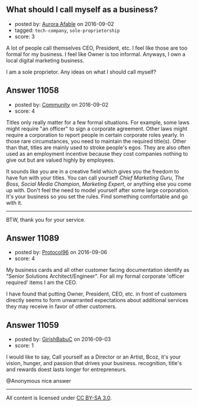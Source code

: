 ## What should I call myself as a business?

- posted by: [Aurora Afable](https://stackexchange.com/users/5912654/aurora-afable) on 2016-09-02
- tagged: `tech-company`, `sole-proprietorship`
- score: 3

A lot of people call themselves CEO, President, etc. I feel like those are too formal for my business. I feel like Owner is too informal. Anyways, I own a local digital marketing business.

I am a sole proprietor. Any ideas on what I should call myself? 


## Answer 11058

- posted by: [Community](https://stackexchange.com/users/-1/community) on 2016-09-02
- score: 4

Titles only really matter for a few formal situations. For example, some laws might require "an officer" to sign a corporate agreement. Other laws might require a corporation to report people in certain corporate roles yearly. In those rare circumstances, you need to maintain the required title(s). Other than that, titles are mainly used to stroke people's egos. They are also often used as an employment incentive because they cost companies nothing to give out but are valued highly by employees.

It sounds like you are in a creative field which gives you the freedom to have fun with your titles. You can call yourself _Chief Marketing Guru_, _The Boss_, _Social Media Champion_, _Marketing Expert_, or anything else you come up with. Don't feel the need to model yourself after some large corporation. It's your business so you set the rules. Find something comfortable and go with it.

---

BTW, thank you for your service.


## Answer 11089

- posted by: [Protocol96](https://stackexchange.com/users/9126188/protocol96) on 2016-09-06
- score: 4

My business cards and all other customer facing documentation identify as "Senior Solutions Architect/Engineer".  For all my formal corporate 'officer required' items I am the CEO.

I have found that putting Owner, President, CEO, etc. in front of customers directly seems to form unwarranted expectations about additional services they may receive in favor of other customers.


## Answer 11059

- posted by: [GirishBabuC](https://stackexchange.com/users/4092955/girishbabuc) on 2016-09-03
- score: 1

I would like to say, Call yourself as a Director or an Artist,
Bcoz, it's your vision, hunger, and passion that drives your business.
recognition, title's and rewards doest lasts longer for entrepreneurs.

@Anonymous nice answer



---

All content is licensed under [CC BY-SA 3.0](https://creativecommons.org/licenses/by-sa/3.0/).
